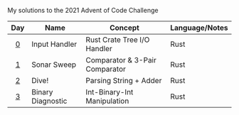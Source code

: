 My solutions to the 2021 Advent of Code Challenge

| Day           | Name                      | Concept                           | Language/Notes |
| :-----------: | ------------------------- | ------------------------------    | -------------- |
| [0](./aoc21/src/main.rs)         | Input Handler             | Rust Crate Tree I/O Handler       | Rust           |
| [1](./aoc21/src/day/day_1.rs)    | Sonar Sweep               | Comparator & 3-Pair Comparator    | Rust           |
| [2](./aoc21/src/day/day_2.rs)    | Dive!                     | Parsing String + Adder            | Rust           |
| [3](./aoc21/src/day/day_3.rs)    | Binary Diagnostic         | Int-Binary-Int Manipulation       | Rust           |
